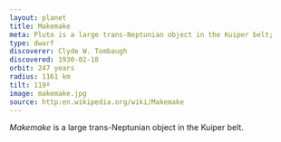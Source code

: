 ```yaml
---
layout: planet
title: Makemake
meta: Pluto is a large trans-Neptunian object in the Kuiper belt;
type: dwarf
discoverer: Clyde W. Tombaugh
discovered: 1930-02-18
orbit: 247 years
radius: 1161 km
tilt: 119º
image: makemake.jpg
source: http:en.wikipedia.org/wiki/Makemake
---
```


*Makemake* is a large trans-Neptunian object in the Kuiper belt.